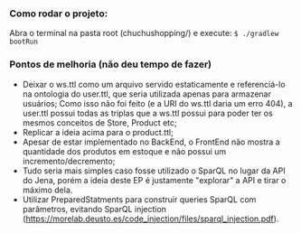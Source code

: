 ### Como rodar o projeto:
Abra o terminal na pasta root (chuchushopping/) e execute:
`$ ./gradlew bootRun`

### Pontos de melhoria (não deu tempo de fazer)
- Deixar o ws.ttl como um arquivo servido estaticamente e referenciá-lo na ontologia do user.ttl, que seria utilizada apenas para armazenar usuários;
Como isso não foi feito (e a URI do ws.ttl daria um erro 404), a user.ttl possui todas as triplas que a ws.ttl possui para poder ter os mesmos conceitos de Store, Product etc;
- Replicar a ideia acima para o product.ttl;
- Apesar de estar implementado no BackEnd, o FrontEnd não mostra a quantidade dos produtos em estoque e não possui um incremento/decremento;
- Tudo seria mais simples caso fosse utilizado o SparQL no lugar da API do Jena, porém a ideia deste EP é justamente "explorar" a API e tirar o máximo dela.
- Utilizar PreparedStatments para construir queries SparQL com parâmetros, evitando SparQL injection (https://morelab.deusto.es/code_injection/files/sparql_injection.pdf).